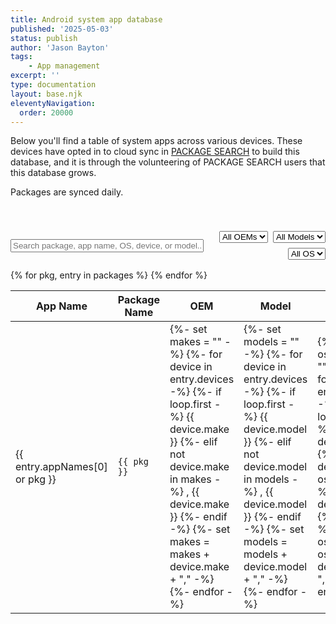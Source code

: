 ```yaml
---
title: Android system app database
published: '2025-05-03'
status: publish
author: 'Jason Bayton'
tags: 
    - App management
excerpt: ''
type: documentation
layout: base.njk
eleventyNavigation:
  order: 20000
---
```


Below you'll find a table of system apps across various devices. These devices have opted in to cloud sync in [PACKAGE SEARCH](/projects/package-search/support/enable-package-sync) to build this database, and it is through the volunteering of PACKAGE SEARCH users that this database grows.

Packages are synced daily.

<div class="filters-grid" style=" padding-top:40px; display: flex; gap: 1rem; align-items: center; justify-content: space-between; flex-wrap: wrap; margin-bottom: 1rem;">
<input type="text" id="searchInput" placeholder="Search package, app name, OS, device, or model..." style="flex: 2 1 60%; min-width: 200px;" />
<div style="display: flex; gap: 0.5rem; flex: 1 1 35%; justify-content: flex-end; flex-wrap: wrap;">
<select id="filterMake"><option value="">All OEMs</option></select>
<select id="filterModel"><option value="">All Models</option></select>
<select id="filterOS"><option value="">All OS</option></select>
</div>
</div>

<div class="responsive-table-wrapper">
<table id="appTable" style="table-layout: fixed;" width: 100%;>
<thead>
<tr>
<th>App Name</th>
<th>Package Name</th>
<th>OEM</th>
<th>Model</th>
<th>OS</th>
</tr>
</thead>
<tbody>
{% for pkg, entry in packages %}
<tr>
  <td>{{ entry.appNames[0] or pkg }}</td>
  <td><code>{{ pkg }}</code></td>
  <td>
    {%- set makes = "" -%}
    {%- for device in entry.devices -%}
      {%- if loop.first -%}
        {{ device.make }}
      {%- elif not device.make in makes -%}
        , {{ device.make }}
      {%- endif -%}
      {%- set makes = makes + device.make + "," -%}
    {%- endfor -%}
  </td>
  <td>
    {%- set models = "" -%}
    {%- for device in entry.devices -%}
      {%- if loop.first -%}
        {{ device.model }}
      {%- elif not device.model in models -%}
        , {{ device.model }}
      {%- endif -%}
      {%- set models = models + device.model + "," -%}
    {%- endfor -%}
  </td>
  <td>
    {%- set osVersions = "" -%}
    {%- for device in entry.devices -%}
      {%- if loop.first -%}
        {{ device.os }}
      {%- elif not device.os in osVersions -%}
        , {{ device.os }}
      {%- endif -%}
      {%- set osVersions = osVersions + device.os + "," -%}
    {%- endfor -%}
  </td>
</tr>
{% endfor %}
</tbody>
</table>
</div>

<script src="/js/system-app-search.js"></script>